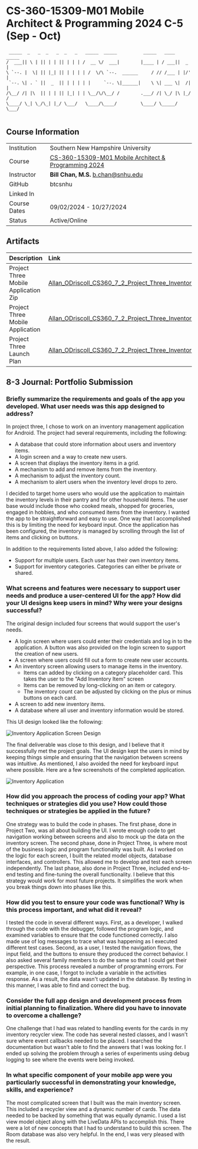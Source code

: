 # CS-360-15309-M01 Mobile Architect & Programming 2024 C-5 (Sep - Oct)

```
 _____  _   _  _   _  _   _   _____  _____          _____   ____  _____ 
/  ___|| \ | || | | || | | | /  __ \/  ___|        |____ | / ___||  _  |
\ `--. |  \| || |_| || | | | | /  \/\ `--.  ______     / // /___ | |/' |
 `--. \| . ` ||  _  || | | | | |     `--. \|______|    \ \| ___ \|  /| |
/\__/ /| |\  || | | || |_| | | \__/\/\__/ /        .___/ /| \_/ |\ |_/ /
\____/ \_| \_/\_| |_/ \___/   \____/\____/         \____/ \_____/ \___/ 
                                                                        
```

## Course Information
|              |                                                                                                                                                                        |
| ------------ | ---------------------------------------------------------------------------------------------------------------------------------------------------------------------- |
| Institution  | Southern New Hampshire University                                                                                                                                      |
| Course       | [CS-360-15309-M01 Mobile Architect & Programming 2024](https://learn.snhu.edu/d2l/home/1698605 "CS-360-15309-M01 Mobile Architect & Programming 2024 C-5 (Sep - Oct)") |
| Instructor   | **Bill Chan, M.S.** b.chan@snhu.edu                                                                                                                                    |
| GitHub       | btcsnhu                                                                                                                                                                |
| Linked In    |                                                                                                                                                                        |
| Course Dates | 09/02/2024 - 10/27/2024                                                                                                                                                |
| Status       | Active/Online                                                                                                                                                          |

## Artifacts
| Description                           | Link                                                                                                                                                                 |
| :------------------------------------ | :------------------------------------------------------------------------------------------------------------------------------------------------------------------- |
| Project Three Mobile Application Zip  | [Allan_ODriscoll_CS360_7_2_Project_Three_Inventory_Application_Code_20241020.zip](Allan_ODriscoll_CS360_7_2_Project_Three_Inventory_Application_Code_20241020.zip)   |
| Project Three Mobile Application      | [Allan_ODriscoll_CS360_7_2_Project_Three_Inventory_Application_Code_20241020](Allan_ODriscoll_CS360_7_2_Project_Three_Inventory_Application_Code_20241020)           |
| Project Three Launch Plan             | [Allan_ODriscoll_CS360_7_2_Project_Three_Inventory_Application_20241020.docx](Allan_ODriscoll_CS360_7_2_Project_Three_Inventory_Application_20241020.docx)           |

## 8-3 Journal: Portfolio Submission

### Briefly summarize the requirements and goals of the app you developed. What user needs was this app designed to address?

In project three, I chose to work on an inventory management application for Android. The project had several requirements, including the following:

- A database that could store information about users and inventory items.
- A login screen and a way to create new users.
- A screen that displays the inventory items in a grid.
- A mechanism to add and remove items from the inventory.
- A mechanism to adjust the inventory count.
- A mechanism to alert users when the inventory level drops to zero.

I decided to target home users who would use the application to maintain the inventory levels in their pantry and for other household items. The user base would include those who cooked meals, shopped for groceries, engaged in hobbies, and who consumed items from the inventory. I wanted the app to be straightforward and easy to use. One way that I accomplished this is by limiting the need for keyboard input. Once the application has been configured, the inventory is managed by scrolling through the list of items and clicking on buttons.

In addition to the requirements listed above, I also added the following:

- Support for multiple users. Each user has their own inventory items.
- Support for inventory categories. Categories can either be private or shared.

### What screens and features were necessary to support user needs and produce a user-centered UI for the app? How did your UI designs keep users in mind? Why were your designs successful?

The original design included four screens that would support the user's needs.

- A login screen where users could enter their credentials and log in to the application. A button was also provided on the login screen to support the creation of new users.
- A screen where users could fill out a form to create new user accounts.
- An inventory screen allowing users to manage items in the inventory.
    - Items can added by clicking on a category placeholder card. This takes the user to the "Add Inventory Item" screen
    - Items can be removed by long-clicking on an item or category.
    - The inventory count can be adjusted by clicking on the plus or minus buttons on each card.
- A screen to add new inventory items.
- A database where all user and inventory information would be stored.

This UI design looked like the following:

![Inventory Application Screen Design](./InventoryApplicationScreenDesign.png)

The final deliverable was close to this design, and I believe that it successfully met the project goals. The UI design kept the users in mind by keeping things simple and ensuring that the navigation between screens was intuitive. As mentioned, I also avoided the need for keyboard input where possible. Here are a few screenshots of the completed application.

![Inventory Application](./InventoryApplicationFinal.png)

### How did you approach the process of coding your app? What techniques or strategies did you use? How could those techniques or strategies be applied in the future?

One strategy was to build the code in phases. The first phase, done in Project Two, was all about building the UI. I wrote enough code to get navigation working between screens and also to mock up the data on the inventory screen. The second phase, done in Project Three, is where most of the business logic and program functionality was built. As I worked on the logic for each screen, I built the related model objects, database interfaces, and controllers. This allowed me to develop and test each screen independently. The last phase, also done in Project Three, included end-to-end testing and fine-tuning the overall functionality. I believe that this strategy would work for most future projects. It simplifies the work when you break things down into phases like this.

### How did you test to ensure your code was functional? Why is this process important, and what did it reveal?

I tested the code in several different ways. First, as a developer, I walked through the code with the debugger, followed the program logic, and examined variables to ensure that the code functioned correctly. I also made use of log messages to trace what was happening as I executed different test cases. Second, as a user, I tested the navigation flows, the input field, and the buttons to ensure they produced the correct behavior. I also asked several family members to do the same so that I could get their perspective. This process revealed a number of programming errors. For example, in one case, I forgot to include a variable in the activities response. As a result, the data wasn't updated in the database. By testing in this manner, I was able to find and correct the bug.

### Consider the full app design and development process from initial planning to finalization. Where did you have to innovate to overcome a challenge?

One challenge that I had was related to handling events for the cards in my inventory recycler view. The code has several nested classes, and I wasn't sure where event callbacks needed to be placed. I searched the documentation but wasn't able to find the answers that I was looking for. I ended up solving the problem through a series of experiments using debug logging to see where the events were being invoked.

### In what specific component of your mobile app were you particularly successful in demonstrating your knowledge, skills, and experience?

The most complicated screen that I built was the main inventory screen. This included a recycler view and a dynamic number of cards. The data needed to be backed by something that was equally dynamic. I used a list view model object along with the LiveData APIs to accomplish this. There were a lot of new concepts that I had to understand to build this screen. The Room database was also very helpful. In the end, I was very pleased with the result.